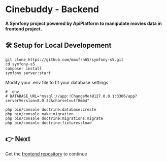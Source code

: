 # Cinebuddy - Backend

**A Symfony project powered by ApiPlatform to manipulate movies data in frontend project.** 

## 🛠️ Setup for Local Developement

```
git clone https://github.com/maxfrn65/symfony-s5.git
cd symfony-s5
composer install
symfony server:start
```

Modify your .env file to fit your database settings

```
# .env
# DATABASE_URL="mysql://app:!ChangeMe!@127.0.0.1:3306/app?serverVersion=8.0.32&charset=utf8mb4"
```
```
php bin/console doctrine:database:create
php bin/console make:migration
php bin/console doctrine:migrations:migrate
php bin/console doctrine:fixtures:load
```

## 👉 Next
Get the [frontend repository](https://github.com/maxfrn65/cinebuddy) to continue


